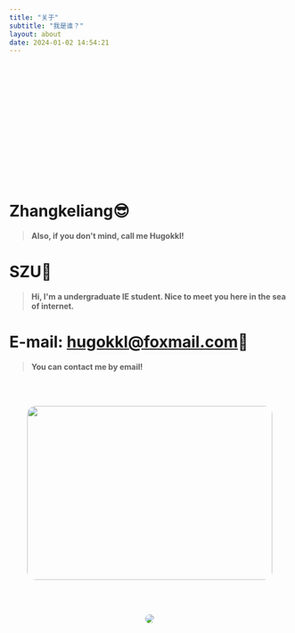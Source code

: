```yaml
---
title: "关于"
subtitle: "我是谁？"
layout: about
date: 2024-01-02 14:54:21
---
```


<script src="https://cdn.jsdelivr.net/npm/echarts@5.5.0/dist/echarts.min.js"></script>
<div id="posts-chart"style="border-radius: 8px; height: 190px; padding: 10px;"></div>

# Zhangkeliang😎
> **Also, if you don't mind, call me Hugokkl!**

# SZU🏫
> **Hi, I'm a undergraduate IE student. Nice to meet you here in the sea of internet.**

# E-mail: hugokkl@foxmail.com📮
> **You can contact me by email!**

<br></br>

<!-- <center><img src="/img/sys/drinking.gif" width = "440" height = "312"></center> -->
<center><img src="https://hugokkl.oss-cn-shenzhen.aliyuncs.com/blog/sys/drinking.gif" width = "440" height = "312" style="border-radius: 15px;"></center>

<br></br>

<!-- <center><img src="/img/sys/coding.gif" width = "" height = ""></center> -->
<center><img src="https://hugokkl.oss-cn-shenzhen.aliyuncs.com/blog/sys/coding.gif" width = "" height = "" style="border-radius: 15px;"></center>

